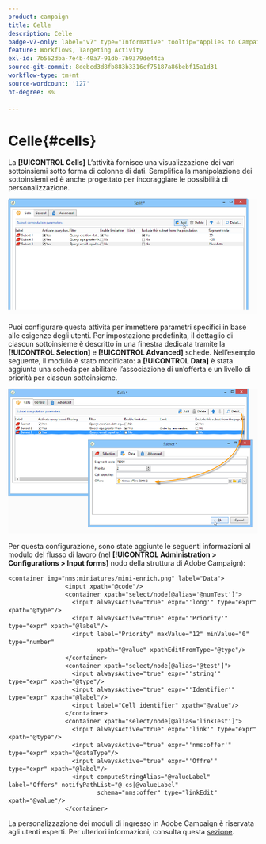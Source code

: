 ```yaml
---
product: campaign
title: Celle
description: Celle
badge-v7-only: label="v7" type="Informative" tooltip="Applies to Campaign Classic v7 only"
feature: Workflows, Targeting Activity
exl-id: 7b562dba-7e4b-40a7-91db-7b9379de44ca
source-git-commit: 8debcd3d8fb883b3316cf75187a86bebf15a1d31
workflow-type: tm+mt
source-wordcount: '127'
ht-degree: 8%

---
```


# Celle{#cells}



La **[!UICONTROL Cells]** L’attività fornisce una visualizzazione dei vari sottoinsiemi sotto forma di colonne di dati. Semplifica la manipolazione dei sottoinsiemi ed è anche progettato per incoraggiare le possibilità di personalizzazione.

![](assets/wf_split_cells.png)

Puoi configurare questa attività per immettere parametri specifici in base alle esigenze degli utenti. Per impostazione predefinita, il dettaglio di ciascun sottoinsieme è descritto in una finestra dedicata tramite la **[!UICONTROL Selection]** e **[!UICONTROL Advanced]** schede. Nell’esempio seguente, il modulo è stato modificato: a **[!UICONTROL Data]** è stata aggiunta una scheda per abilitare l’associazione di un’offerta e un livello di priorità per ciascun sottoinsieme.

![](assets/wf_split_cells_with_customization.png)

Per questa configurazione, sono state aggiunte le seguenti informazioni al modulo del flusso di lavoro (nel **[!UICONTROL Administration > Configurations > Input forms]** nodo della struttura di Adobe Campaign):

```
<container img="nms:miniatures/mini-enrich.png" label="Data">
                <input xpath="@code"/>
                <container xpath="select/node[@alias='@numTest']">
                  <input alwaysActive="true" expr="'long'" type="expr" xpath="@type"/>
                  <input alwaysActive="true" expr="'Priority'" type="expr" xpath="@label"/>
                  <input label="Priority" maxValue="12" minValue="0" type="number"
                         xpath="@value" xpathEditFromType="@type"/>
                </container>
                <container xpath="select/node[@alias='@test']">
                  <input alwaysActive="true" expr="'string'" type="expr" xpath="@type"/>
                  <input alwaysActive="true" expr="'Identifier'" type="expr" xpath="@label"/>
                  <input label="Cell identifier" xpath="@value"/>
                </container>
                <container xpath="select/node[@alias='linkTest']">
                  <input alwaysActive="true" expr="'link'" type="expr" xpath="@type"/>
                  <input alwaysActive="true" expr="'nms:offer'" type="expr" xpath="@dataType"/>
                  <input alwaysActive="true" expr="'Offre'" type="expr" xpath="@label"/>
                  <input computeStringAlias="@valueLabel" label="Offers" notifyPathList="@_cs|@valueLabel"
                         schema="nms:offer" type="linkEdit" xpath="@value"/>
                </container>
```

La personalizzazione dei moduli di ingresso in Adobe Campaign è riservata agli utenti esperti. Per ulteriori informazioni, consulta questa [sezione](../../configuration/using/identifying-a-form.md).
